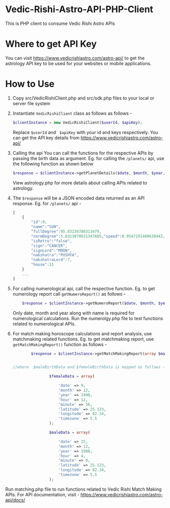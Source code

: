 Vedic-Rishi-Astro-API-PHP-Client
================================

This is PHP client to consume Vedic Rishi Astro APIs

Where to get API Key
====================

You can visit https://www.vedicrishiastro.com/astro-api/ to get the astrology API key to be used for your websites or
mobile applications.

How to Use
==========

1. Copy src/VedicRishiClient.php and src/sdk.php files to your local or server file system
2. Instantiate ```VedicRishiClient``` class as follows as follows -
    ```php
    $clientInstance = new VedicRishiClient($userId, $apiKey);
    ```
    Replace ``` $userId ``` and ``` $apiKey``` with your id and keys respectively.
    You can get the API key details from https://www.vedicrishiastro.com/astro-api/

3. Calling the api
    You can call the functions for the respective APIs by passing the birth data as argument. Eg. for calling the  ``` /planets/ ``` api, use the following function as shown below
    ```php
    $response = $clientInstance->getPlanetDetails($date, $month, $year, $hour, $min, $lat, $lon, $tzone);

    ```
    View astrology.php for more details about calling APIs related to astrology.
    
4. The ``` $response ``` will be a JSON encoded data returned as an API response. Eg. for ``` /planets/ ``` api - 
    ```js
    [
        {
            "id":0,
            "name":"SUN",
            "fullDegree":95.83230788313479,
            "normDegree":5.8323078831347885,"speed":0.9547191489638442,
            "isRetro":"false",
            "sign":"CANCER",
            "signLord":"MOON",
            "nakshatra":"PUSHYA",
            "nakshatraLord":7,
            "house":11
        }
        ...
    ]
    ```
5. For calling numerological api, call the respective function. Eg. to get numerology report call ``` getNumeroReport() ``` as follows -

    ```php
        $response = $clientInstance->getNumeroReport($date, $month, $year, $name);

    ```
    Only date, month and year along with name is required for numerological calculations.
    Run the numerolgy.php file to test functions related to numerological APIs.

6. For match making horoscope calculations and report analysis, use matchmaking related functions. Eg. to get matchmaking report, use ```getMatchMakingReport()``` function as follows -

    ```php
            $response = $clientInstance->getMatchMakingReport(array $maleBirthData, array $femaleBirthData);


    //where  $maleBirthData and $femaleBirthData is mapped as follows -

                    $femaleData = array(

                        'date' => 9,
                        'month' => 12,
                        'year' => 1990,
                        'hour' => 12,
                        'minute' => 56,
                        'latitude' => 25.123,
                        'longitude' => 82.34,
                        'timezone' => 5.5
                    );

                    $maleData = array(

                        'date' => 25,
                        'month' => 12,
                        'year' => 1988,
                        'hour' => 4,
                        'minute' => 0,
                        'latitude' => 25.123,
                        'longitude' => 82.34,
                        'timezone' => 5.5
                    );
    ```
Run matching.php file to run functions related to Vedic Rishi Match Making APIs.
For API documentation, visit - https://www.vedicrishiastro.com/astro-api/docs/
